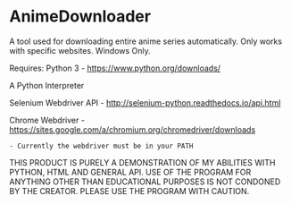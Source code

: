 # AnimeDownloader
A tool used for downloading entire anime series automatically. Only works with specific websites. Windows Only.

Requires: 
Python 3 - https://www.python.org/downloads/

A Python Interpreter

Selenium Webdriver API - http://selenium-python.readthedocs.io/api.html

Chrome Webdriver - https://sites.google.com/a/chromium.org/chromedriver/downloads

    - Currently the webdriver must be in your PATH

THIS PRODUCT IS PURELY A DEMONSTRATION OF MY ABILITIES WITH PYTHON, HTML AND GENERAL API. USE OF THE PROGRAM FOR ANYTHING OTHER THAN EDUCATIONAL PURPOSES IS NOT CONDONED BY THE CREATOR. PLEASE USE THE PROGRAM WITH CAUTION. 
